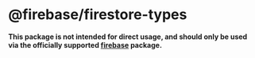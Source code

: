 # @firebase/firestore-types

**This package is not intended for direct usage, and should only be used via the officially supported [firebase](https://www.npmjs.com/package/firebase) package.**
